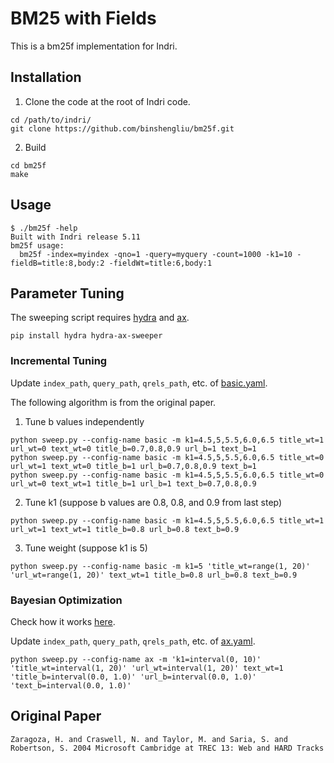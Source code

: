 # BM25 with Fields

This is a bm25f implementation for Indri.

## Installation

1. Clone the code at the root of Indri code.

```
cd /path/to/indri/
git clone https://github.com/binshengliu/bm25f.git
```

2. Build

```
cd bm25f
make
```

## Usage

```
$ ./bm25f -help
Built with Indri release 5.11
bm25f usage: 
  bm25f -index=myindex -qno=1 -query=myquery -count=1000 -k1=10 -fieldB=title:8,body:2 -fieldWt=title:6,body:1
```

## Parameter Tuning

The sweeping script requires [hydra](https://hydra.cc/) and [ax](https://ax.dev/).

```
pip install hydra hydra-ax-sweeper
```

### Incremental Tuning

Update `index_path`, `query_path`, `qrels_path`, etc. of [basic.yaml](conf/basic.yaml).

The following algorithm is from the original paper.

1. Tune b values independently

```
python sweep.py --config-name basic -m k1=4.5,5,5.5,6.0,6.5 title_wt=1 url_wt=0 text_wt=0 title_b=0.7,0.8,0.9 url_b=1 text_b=1
python sweep.py --config-name basic -m k1=4.5,5,5.5,6.0,6.5 title_wt=0 url_wt=1 text_wt=0 title_b=1 url_b=0.7,0.8,0.9 text_b=1
python sweep.py --config-name basic -m k1=4.5,5,5.5,6.0,6.5 title_wt=0 url_wt=0 text_wt=1 title_b=1 url_b=1 text_b=0.7,0.8,0.9
```

2. Tune k1 (suppose b values are 0.8, 0.8, and 0.9 from last step)

```
python sweep.py --config-name basic -m k1=4.5,5,5.5,6.0,6.5 title_wt=1 url_wt=1 text_wt=1 title_b=0.8 url_b=0.8 text_b=0.9
```

3. Tune weight (suppose k1 is 5)

```
python sweep.py --config-name basic -m k1=5 'title_wt=range(1, 20)' 'url_wt=range(1, 20)' text_wt=1 title_b=0.8 url_b=0.8 text_b=0.9
```

### Bayesian Optimization

Check how it works [here](https://ax.dev/docs/bayesopt.html).

Update `index_path`, `query_path`, `qrels_path`, etc. of [ax.yaml](conf/ax.yaml).

```
python sweep.py --config-name ax -m 'k1=interval(0, 10)' 'title_wt=interval(1, 20)' 'url_wt=interval(1, 20)' text_wt=1 'title_b=interval(0.0, 1.0)' 'url_b=interval(0.0, 1.0)' 'text_b=interval(0.0, 1.0)'
```

## Original Paper

```
Zaragoza, H. and Craswell, N. and Taylor, M. and Saria, S. and Robertson, S. 2004 Microsoft Cambridge at TREC 13: Web and HARD Tracks
```
